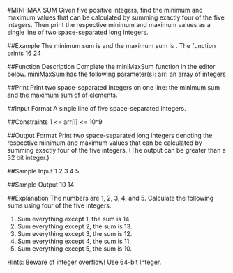 #MINI-MAX SUM
Given five positive integers, find the minimum and maximum values that can be calculated by summing exactly four of the five integers. Then print the respective minimum and maximum values as a single line of two space-separated long integers.


##Example
The minimum sum is  and the maximum sum is . The function prints
16 24


##Function Description
Complete the miniMaxSum function in the editor below.
miniMaxSum has the following parameter(s):
arr: an array of  integers


##Print
Print two space-separated integers on one line: the minimum sum and the maximum sum of  of  elements.


##Input Format
A single line of five space-separated integers.


##Constraints
1 <= arr[i] <= 10^9 


##Output Format
Print two space-separated long integers denoting the respective minimum and maximum values that can be calculated by summing exactly four of the five integers. (The output can be greater than a 32 bit integer.)


##Sample Input
1 2 3 4 5


##Sample Output
10 14


##Explanation
The numbers are 1, 2, 3, 4, and 5. Calculate the following sums using four of the five integers:

1. Sum everything except 1, the sum is 14.
1. Sum everything except 2, the sum is 13.
1. Sum everything except 3, the sum is 12.
1. Sum everything except 4, the sum is 11.
1. Sum everything except 5, the sum is 10.

Hints: Beware of integer overflow! Use 64-bit Integer.